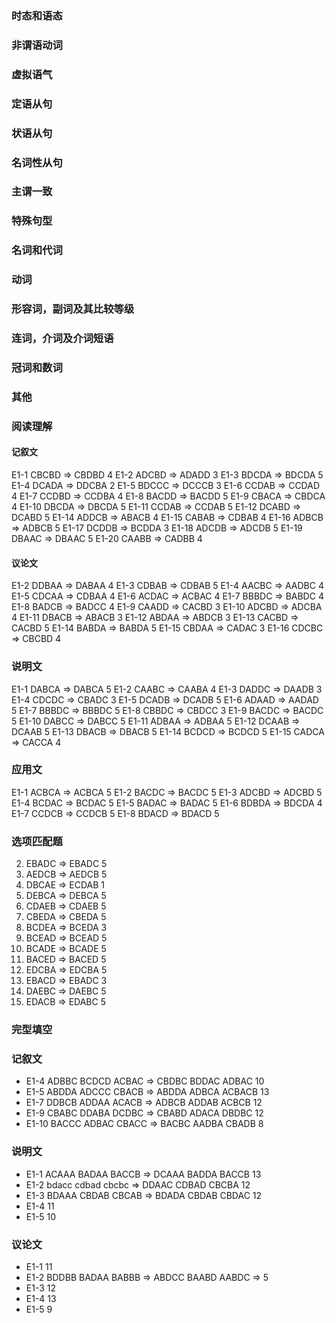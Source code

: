 ### 时态和语态

### 非谓语动词

### 虚拟语气

### 定语从句

### 状语从句

### 名词性从句

### 主谓一致

### 特殊句型

### 名词和代词

### 动词

### 形容词，副词及其比较等级

### 连词，介词及介词短语

### 冠词和数词

### 其他

### 阅读理解

#### 记叙文

E1-1 CBCBD => CBDBD 4
E1-2 ADCBD => ADADD 3
E1-3 BDCDA => BDCDA 5
E1-4 DCADA => DDCBA 2
E1-5 BDCCC => DCCCB 3
E1-6 CCDAB => CCDAD 4
E1-7 CCDBD => CCDBA 4
E1-8 BACDD => BACDD 5
E1-9 CBACA => CBDCA 4
E1-10 DBCDA => DBCDA 5
E1-11 CCDAB => CCDAB 5
E1-12 DCABD => DCABD 5
E1-14 ADDCB => ABACB 4
E1-15 CABAB => CDBAB 4
E1-16 ADBCB => ADBCB 5
E1-17 DCDDB => BCDDA 3
E1-18 ADCDB => ADCDB 5
E1-19 DBAAC => DBAAC 5
E1-20 CAABB => CADBB 4

#### 议论文

E1-2 DDBAA => DABAA 4
E1-3 CDBAB => CDBAB 5
E1-4 AACBC => AADBC 4
E1-5 CDCAA => CDBAA 4
E1-6 ACDAC => ACBAC 4
E1-7 BBBDC => BABDC 4
E1-8 BADCB => BADCC 4
E1-9 CAADD => CACBD 3
E1-10 ADCBD => ADCBA 4
E1-11 DBACB => ABACB 3
E1-12 ABDAA => ABDCB 3
E1-13 CACBD => CACBD 5
E1-14 BABDA => BABDA 5
E1-15 CBDAA => CADAC 3
E1-16 CDCBC => CBCBD 4

### 说明文

E1-1 DABCA => DABCA 5
E1-2 CAABC => CAABA 4
E1-3 DADDC => DAADB 3
E1-4 CDCDC => CBADC 3
E1-5 DCADB => DCADB 5
E1-6 ADAAD => AADAD 5
E1-7 BBBDC => BBBDC 5
E1-8 CBBDC => CBDCC 3
E1-9 BACDC => BACDC 5
E1-10 DABCC => DABCC 5
E1-11 ADBAA => ADBAA 5
E1-12 DCAAB => DCAAB 5
E1-13 DBACB => DBACB 5
E1-14 BCDCD => BCDCD 5
E1-15 CADCA => CACCA 4

### 应用文

E1-1 ACBCA => ACBCA 5
E1-2 BACDC => BACDC 5
E1-3 ADCBD => ADCBD 5
E1-4 BCDAC => BCDAC 5
E1-5 BADAC => BADAC 5
E1-6 BDBDA => BDCDA 4
E1-7 CCDCB => CCDCB 5
E1-8 BDACD => BDACD 5

### 选项匹配题

2. EBADC => EBADC 5
3. AEDCB => AEDCB 5
4. DBCAE => ECDAB 1
5. DEBCA => DEBCA 5
6. CDAEB => CDAEB 5
7. CBEDA => CBEDA 5
8. BCDEA => BCEDA 3
9. BCEAD => BCEAD 5
10. BCADE => BCADE 5
11. BACED => BACED 5
12. EDCBA => EDCBA 5
13. EBACD => EBADC 3
14. DAEBC => DAEBC 5
15. EDACB => EDABC 5

### 完型填空

### 记叙文

- E1-4 ADBBC BCDCD ACBAC => CBDBC BDDAC ADBAC 10
- E1-5 ABDDA ADCCC CBACB => ABDDA ADBCA ACBACB 13
- E1-7 DDBCB ADDAA ACACB => ADBCB ADDAB ACBCB 12
- E1-9 CBABC DDABA DCDBC => CBABD ADACA DBDBC 12
- E1-10 BACCC ADBAC CBACC => BACBC AADBA CBADB 8

### 说明文

- E1-1 ACAAA BADAA BACCB => DCAAA BADDA BACCB 13
- E1-2 bdacc cdbad cbcbc => DDAAC CDBAD CBCBA 12
- E1-3 BDAAA CBDAB CBCAB => BDADA CBDAB CBDAC 12
- E1-4 11
- E1-5 10

### 议论文

- E1-1 11
- E1-2 BDDBB BADAA BABBB => ABDCC BAABD AABDC => 5
- E1-3 12
- E1-4 13
- E1-5 9
